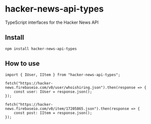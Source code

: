 # hacker-news-api-types
TypeScript interfaces for the Hacker News API

## Install
`npm install hacker-news-api-types`

## How to use
````TS
import { IUser, IItem } from "hacker-news-api-types";

fetch("https://hacker-news.firebaseio.com/v0/user/whoishiring.json").then(response => {
    const user: IUser = response.json();
});

fetch("https://hacker-news.firebaseio.com/v0/item/17205865.json").then(response => {
    const post: IItem = response.json();
});
````

